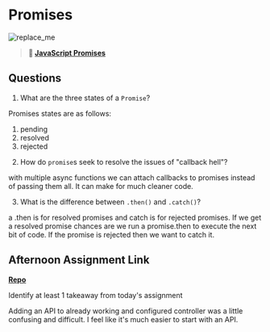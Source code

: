 # Promises

![replace_me](https://codeworks.blob.core.windows.net/public/assets/img/illustrations/placeholder.svg)

> **📖 [JavaScript Promises](https://codeworksacademy.com/fs-student-guide/resources/wk4/02-Promises)**

## Questions

1. What are the three states of a `Promise`?

Promises states are as follows:
 1) pending
 2) resolved
 3) rejected

2. How do `promise`s seek to resolve the issues of "callback hell"?

with multiple async functions we can attach callbacks to promises instead of passing them all. It can make for much cleaner code.


3. What is the difference between `.then()` and `.catch()`?

a .then is for resolved promises and catch is for rejected promises. If we get a resolved promise chances are we run a promise.then to execute the next bit of code. If the promise is rejected then we want to catch it.

## Afternoon Assignment Link

**[Repo](https://github.com/patrick-misner/gregslist)**

Identify at least 1 takeaway from today's assignment

Adding an API to already working and configured controller was a little confusing and difficult. I feel like it's much easier to start with an API.
